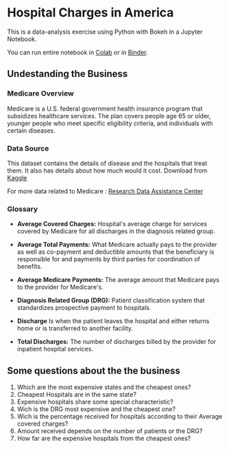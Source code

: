 
# Hospital Charges in America

This is a data-analysis exercise using Python with Bokeh in a Jupyter Notebook.

You can run entire notebook in [Colab]() or in  [Binder]().

## Undestanding the Business

### Medicare Overview

Medicare is a U.S. federal government health insurance program that subsidizes healthcare services. The plan covers people age 65 or older, younger people who meet specific eligibility criteria, and individuals with certain diseases.

### Data Source

This dataset contains the details of disease and the hospitals that treat them. It also has details about how much would it cost. Download from [Kaggle](https://www.kaggle.com/dhirajnirne/hospital-charges-in-america)

For more data related to Medicare : [Research Data Assistance Center](https://resdac.org/)

### Glossary

* **Average Covered Charges:** Hospital's average charge for services covered by Medicare for all discharges in the diagnosis related group.

* **Average Total Payments:** What Medicare actually pays to the provider as well as co-payment and deductible amounts that the beneficiary is responsible for and payments by third parties for coordination of benefits.

* **Average Medicare Payments:** The average amount that Medicare pays to the provider for Medicare's.

* **Diagnosis Related Group (DRG):** Patient classification system that standardizes prospective payment to hospitals.

* **Discharge** Is when the patient leaves the hospital and either returns home or is transferred to another facility.

* **Total Discharges:** The number of discharges billed by the provider for inpatient hospital services.


## Some questions about the the business

1. Which are the most expensive states and the cheapest ones?
2. Cheapest Hospitals are in the same state?
3. Expensive hospitals share some special characteristic?
4. Wich is the DRG most expensive and the cheapest one?
5. Wich is the percentage received for hospitals according to their Average covered charges?
6. Amount received depends on the number of patients or the DRG?
7. How far are the expensive hospitals from the cheapest ones?